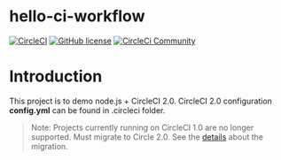 # hello-ci-workflow 
[![CircleCI](https://circleci.com/gh/ichbinwilly/hello-ci-workflow.svg?style=svg)](https://circleci.com/gh/ichbinwilly/hello-ci-workflow)
[![GitHub license](https://img.shields.io/badge/license-MIT-blue.svg)](https://raw.githubusercontent.com/circleci/circleci-docs/master/LICENSE) [![CircleCi Community](https://img.shields.io/badge/community-CircleCI%20Discuss-343434.svg)](https://discuss.circleci.com)

# Introduction

This project is to demo node.js + CircleCI 2.0. CircleCI 2.0 configuration **config.yml** can be found in .circleci folder.

> Note: Projects currently running on CircleCI 1.0 are no longer supported. Must migrate to Circle 2.0. See the [details](https://circleci.com/sunset1-0/) about the migration.
